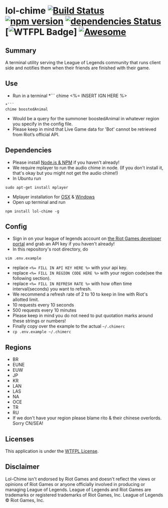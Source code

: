 # lol-chime [![Build Status](https://travis-ci.org/max-su/lol-chime.svg?branch=master)](https://travis-ci.org/max-su/lol-chime) [![npm version](https://badge.fury.io/js/lol-chime.svg)](https://badge.fury.io/js/lol-chime) [![dependencies Status](https://david-dm.org/max-su/lol-chime/status.svg)](https://david-dm.org/max-su/lol-chime) [![WTFPL Badge](http://www.wtfpl.net/wp-content/uploads/2012/12/wtfpl-badge-1.png)] [![Awesome](https://cdn.rawgit.com/sindresorhus/awesome/d7305f38d29fed78fa85652e3a63e154dd8e8829/media/badge.svg)](https://github.com/sindresorhus/awesome)

Summary
--------
A terminal utility serving the League of Legends community that runs client side and notifies them when their friends are finished with their game. 

Use
--------
*   Run in a terminal
*```
chime <%= INSERT IGN HERE %>
```
*```
chime boostedAnimal
```
*   Would be a query for the summoner boostedAnimal in whatever region you specify in the config file. 
*   Please keep in mind that Live Game data for 'Bot' cannot be retrieved from Riot’s official API.

Dependencies
--------
*   Please install [Node.js & NPM](https://nodejs.org/en/download/) if you haven't already! 
*   We require mplayer to run the audio chime in node. (If you don't install it, that's okay but you might not get the audio chime!)
*   In Ubuntu run
```
sudo apt-get install mplayer
```
*   Mplayer installation for [OSX](https://sourceforge.net/projects/mplayerosx/) & [Windows](https://sourceforge.net/projects/mplayerwin/)
*   Open up terminal and run
```
npm install lol-chime -g
```

Config
--------
*   Sign in on your league of legends account on [the Riot Games developer portal](https://developer.riotgames.com/sign-in) and grab an API key if you haven't already!
*   In this repository's root directory, do
```
vim .env.example
```
*   replace ```<%= FILL IN API KEY HERE %>``` with your api key.
*   replace ```<%= FILL IN REGION CODE HERE %>``` with your region code(see the following section).
*   replace ```<%= FILL IN REFRESH RATE %>``` with how often time interval(seconds) you want to refresh.
*   We recommend a refresh rate of 2 to 10 to keep in line with Riot's allotted limit.
*   10 requests every 10 seconds
*   500 requests every 10 minutes
*   Please keep in mind you do not need to put quotation marks around these strings or numbers!
*   Finally copy over the example to the actual ```~/.chimerc```
*   ``` cp .env.example ~/.chimerc ```
   
Regions
-------
*   BR
*   EUNE
*   EUW
*   JP
*   KR
*   LAN
*   LAS
*   NA
*   OCE
*   TR
*   RU
*   If we don't have your region please blame rito & their chinese overlords. Sorry CN/SEA!

Licenses
-------
This application is under the [WTFPL License](./LICENSE.md).

Disclaimer
-------
Lol-Chime isn't endorsed by Riot Games and doesn't reflect the views or opinions of Riot Games or anyone officially involved in producing or managing League of Legends. League of Legends and Riot Games are trademarks or registered trademarks of Riot Games, Inc. League of Legends © Riot Games, Inc.
